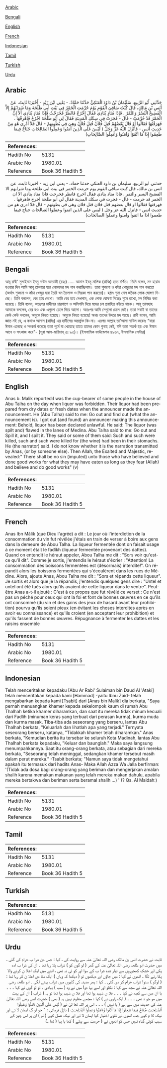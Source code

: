 [Arabic](#arabic)

[Bengali](#bengali)

[English](#english)

[French](#french)

[Indonesian](#indonesian)

[Tamil](#tamil)

[Turkish](#turkish)

[Urdu](#urdu)

## Arabic


<div dir="rtl" lang="ar" style={{fontSize:'larger',backgroundColor:'#f8f9fa',padding:20}}>
حَدَّثَنِي أَبُو الرَّبِيعِ، سُلَيْمَانُ بْنُ دَاوُدَ الْعَتَكِيُّ حَدَّثَنَا حَمَّادٌ، - يَعْنِي ابْنَ زَيْدٍ - أَخْبَرَنَا ثَابِتٌ، عَنْ أَنَسِ بْنِ مَالِكٍ، قَالَ كُنْتُ سَاقِيَ الْقَوْمِ يَوْمَ حُرِّمَتِ الْخَمْرُ فِي بَيْتِ أَبِي طَلْحَةَ وَمَا شَرَابُهُمْ إِلاَّ الْفَضِيخُ الْبُسْرُ وَالتَّمْرُ ‏.‏ فَإِذَا مُنَادٍ يُنَادِي فَقَالَ اخْرُجْ فَانْظُرْ فَخَرَجْتُ فَإِذَا مُنَادٍ يُنَادِي أَلاَ إِنَّ الْخَمْرَ قَدْ حُرِّمَتْ - قَالَ - فَجَرَتْ فِي سِكَكِ الْمَدِينَةِ فَقَالَ لِي أَبُو طَلْحَةَ اخْرُجْ فَاهْرِقْهَا ‏.‏ فَهَرَقْتُهَا فَقَالُوا أَوْ قَالَ بَعْضُهُمْ قُتِلَ فُلاَنٌ قُتِلَ فُلاَنٌ وَهِيَ فِي بُطُونِهِمْ - قَالَ فَلاَ أَدْرِي هُوَ مِنْ حَدِيثِ أَنَسٍ - فَأَنْزَلَ اللَّهُ عَزَّ وَجَلَّ ‏(‏ لَيْسَ عَلَى الَّذِينَ آمَنُوا وَعَمِلُوا الصَّالِحَاتِ جُنَاحٌ فِيمَا طَعِمُوا إِذَا مَا اتَّقَوْا وَآمَنُوا وَعَمِلُوا الصَّالِحَاتِ‏)‏
</div>
<div style={{backgroundColor:'#f8f9fa',padding:20, marginBottom: 10}}><table> <thead> <tr> <th>References:</th> <th></th> </tr> </thead> <tbody><tr><td>Hadith No</td><td>5131</td></tr><tr><td>Arabic No</td><td>1980.01</td></tr><tr><td>Reference</td><td>Book 36 Hadith 5</td></tr></tbody></table></div>


<div dir="rtl" lang="ar" style={{fontSize:'larger',backgroundColor:'#f8f9fa',padding:20}}>
حدثني ابو الربيع، سليمان بن داود العتكي حدثنا حماد، - يعني ابن زيد - اخبرنا ثابت، عن انس بن مالك، قال كنت ساقي القوم يوم حرمت الخمر في بيت ابي طلحة وما شرابهم الا الفضيخ البسر والتمر . فاذا مناد ينادي فقال اخرج فانظر فخرجت فاذا مناد ينادي الا ان الخمر قد حرمت - قال - فجرت في سكك المدينة فقال لي ابو طلحة اخرج فاهرقها . فهرقتها فقالوا او قال بعضهم قتل فلان قتل فلان وهي في بطونهم - قال فلا ادري هو من حديث انس - فانزل الله عز وجل ( ليس على الذين امنوا وعملوا الصالحات جناح فيما طعموا اذا ما اتقوا وامنوا وعملوا الصالحات)
</div>
<div style={{backgroundColor:'#f8f9fa',padding:20, marginBottom: 10}}><table> <thead> <tr> <th>References:</th> <th></th> </tr> </thead> <tbody><tr><td>Hadith No</td><td>5131</td></tr><tr><td>Arabic No</td><td>1980.01</td></tr><tr><td>Reference</td><td>Book 36 Hadith 5</td></tr></tbody></table></div>

## Bengali


<div dir="ltr" lang="bn" style={{fontSize:'larger',backgroundColor:'#f8f9fa',padding:20}}>
আবূ রাবী' সুলাইমান ইবনু দাউদ আতাকী (রহঃ) ..... আনাস ইবনু মালিক (রাযিঃ) হতে বর্ণিত। তিনি বলেন, মদ হারাম হওয়ার দিন আমি আবূ তালহার ঘরে লোকদের মদ পান করাচ্ছিলাম। তারা শুকনো ও কাঁচা খেজুরের মদ পান করতো (অর্থাৎ শুকনো ও কাঁচা খেজুর দ্বারা তৈরি ঘন তৈলাক্ত ও সিরকা পান করতো)। হঠাৎ শুনা গেল জনৈক লোক ঘোষণা দিচ্ছে। তিনি বললেন, বের হয়ে দেখো। আমি বের হয়ে দেখলাম, এক লোক ঘোষণা দিচ্ছেঃ শুনে রাখো, মদ নিষিদ্ধ করা হয়েছে। তিনি বলেন, অতঃপর মাদীনার চারপাশে ও অলিগলি দিয়ে মদের ঢল প্রবাহিত বইতে থাকে। আবূ তালহাহ আমাকে বললেন, বের হও এবং এগুলো ঢেলে দিয়ে আসো। অতঃপর আমি সেগুলো ঢেলে দেই। তারা সবাই বা তাদের কেউ কেউ বললেন, অমুকে নিহত হয়েছে। অমুকে নিহত হয়েছে! অথচ তাদের উদরে মদ আছে। রাবী বলেন, আমি জ্ঞাত নই যে, এ কথাও আনাস (রাযিঃ) এর হাদীসের অন্তর্ভুক্ত কি-না। এরপর আল্লাহ তা'আলা নাযিল করেনঃ “যারা ঈমান এনেছে ও সৎকর্ম করেছে তারা পূর্বে যা খেয়েছে তাতে তাদের কোন গুনাহ নেই, যদি তারা সতর্ক হয় এবং ঈমান আনে ও সৎকাজ করে"- (সূরা আল-মায়িদাহ্ ৫ঃ ৯৩)। (ইসলামিক ফাউন্ডেশন ৪৯৬৭, ইসলামিক সেন্টার)
</div>
<div style={{backgroundColor:'#f8f9fa',padding:20, marginBottom: 10}}><table> <thead> <tr> <th>References:</th> <th></th> </tr> </thead> <tbody><tr><td>Hadith No</td><td>5131</td></tr><tr><td>Arabic No</td><td>1980.01</td></tr><tr><td>Reference</td><td>Book 36 Hadith 5</td></tr></tbody></table></div>

## English


<div dir="ltr" lang="en" style={{fontSize:'larger',backgroundColor:'#f8f9fa',padding:20}}>
Anas b. Malik reported:I was the cup-bearer of some people in the house of Abu Talha on the day when liquor was forbidden. Their liquor had been prepared from dry dates or fresh dates when the announcer made the announcement. He (Abu Talha) said to me: Go out and find out (what the announcement is). I got out (and found) an announcer making this announcement: Behold, liquor has been declared unlawful. He said: The liquor (was spilt and) flawed in the lanes of Medina. Abu Talha said to me: Go out and Spill it, and I spilt it. They said or some of them said: Such and such were killed, such and such were killed for (the wine) had been in their stomachs. He (the narrator) said. I do not know whether it is the narration transmitted by Anas, (or by someone else). Then Allah, the Exalted and Majestic, revealed:" There shall be no sin (imputed) unto those who have believed and done good works for what they may have eaten as long as they fear (Allah) and believe and do good works" (v)
</div>
<div style={{backgroundColor:'#f8f9fa',padding:20, marginBottom: 10}}><table> <thead> <tr> <th>References:</th> <th></th> </tr> </thead> <tbody><tr><td>Hadith No</td><td>5131</td></tr><tr><td>Arabic No</td><td>1980.01</td></tr><tr><td>Reference</td><td>Book 36 Hadith 5</td></tr></tbody></table></div>

## French


<div dir="ltr" lang="fr" style={{fontSize:'larger',backgroundColor:'#f8f9fa',padding:20}}>
Anas Ibn Mâlik (que Dieu l'agrée) a dit : Le jour où l'interdiction de la consommation du vin fut révélée j'étais en train de verser à boire aux gens dans la demeure de Abou Talha. La liqueur fermentée dont on faisait usage à ce moment était le fadîkh (liqueur fermentée provenant des dattes). Quand on entendit le héraut appeler, Abou Talha me dit : "Sors voir qu'est-ce qu'il dit". Comme je sortis, j'entendis le héraut s'écrier : "Attention! La consommation des boissons fermentées est (désormais) interdite!". On répandit alors les boissons fermentées qui s'écoulèrent dans les rues de Médine. Alors, ajoute Anas, Abou Talha me dit : "Sors et répands cette liqueur". Je sortis et alors que je la répandis, j'entendis quelques gens dire : "Untel et untel ont été tués alors qu'ils avaient de cette liqueur dans le ventre". Peut-être Anas a-t-il ajouté : C'est à ce propos que fut révélé ce verset : Ce n'est pas un péché pour ceux qui ont la foi et font de bonnes œuvres en ce qu'ils ont consommé (du vin et des gains des jeux de hasard avant leur prohibition) pourvu qu'ils soient pieux (en évitant les choses interdites après en avoir eu connaissance) et qu'ils croient (en acceptant leur prohibition) et qu'ils fassent de bonnes œuvres. Répugnance à fermenter les dattes et les raisins ensemble
</div>
<div style={{backgroundColor:'#f8f9fa',padding:20, marginBottom: 10}}><table> <thead> <tr> <th>References:</th> <th></th> </tr> </thead> <tbody><tr><td>Hadith No</td><td>5131</td></tr><tr><td>Arabic No</td><td>1980.01</td></tr><tr><td>Reference</td><td>Book 36 Hadith 5</td></tr></tbody></table></div>

## Indonesian


<div dir="ltr" lang="id" style={{fontSize:'larger',backgroundColor:'#f8f9fa',padding:20}}>
Telah menceritakan kepadaku [Abu Ar Rabi' Sulaiman bin Daud Al 'Ataki] telah menceritakan kepada kami [Hammad] -yaitu Ibnu Zaid- telah mengabarkan kepada kami [Tsabit] dari [Anas bin Malik] dia berkata, "Saya pernah menuangkan khamer kepada sekelompok kaum di rumah Abu Thalhah ketika khamer diharamkan, dan saat itu mereka tidak minum kecuali dari Fadlih (minuman keras yang terbuat dari perasan kurma), kurma muda dan kurma masak. Tiba-tiba ada seseorang yang berseru, lantas Abu Thalhah berkata, "Keluarlah dan lihatlah apa yang terjadi." Ternyata seseorang berseru, katanya, "Tidakkah khamer telah diharamkan." Anas berkata, "Kemudian berita itu tersebar ke seluruh Kota Madinah, lantas Abu Thalhah berkata kepadaku, "Keluar dan baunglah." Maka saya langsung menumpahkannya. Saat itu orang-orang berkata, atau sebagian dari mereka berkata, "Seseorang telah meninggal, sedangkan khamer tersebut masih dalam perut mereka." -Tsabit berkata; "Namun saya tidak mengetahui apakah itu termasuk dari hadits Anas- Maka Allah Azza Wa Jalla berfirman: '(Tidak ada dosa bagi orang-orang yang beriman dan mengerjakan amalan shalih karena memakan makanan yang telah mereka makan dahulu, apabila mereka bertakwa dan beriman serta beramal shalih …) ' (? Qs. Al Maidah:)
</div>
<div style={{backgroundColor:'#f8f9fa',padding:20, marginBottom: 10}}><table> <thead> <tr> <th>References:</th> <th></th> </tr> </thead> <tbody><tr><td>Hadith No</td><td>5131</td></tr><tr><td>Arabic No</td><td>1980.01</td></tr><tr><td>Reference</td><td>Book 36 Hadith 5</td></tr></tbody></table></div>

## Tamil


<div dir="ltr" lang="ta" style={{fontSize:'larger',backgroundColor:'#f8f9fa',padding:20}}>

</div>
<div style={{backgroundColor:'#f8f9fa',padding:20, marginBottom: 10}}><table> <thead> <tr> <th>References:</th> <th></th> </tr> </thead> <tbody><tr><td>Hadith No</td><td>5131</td></tr><tr><td>Arabic No</td><td>1980.01</td></tr><tr><td>Reference</td><td>Book 36 Hadith 5</td></tr></tbody></table></div>

## Turkish


<div dir="ltr" lang="tr" style={{fontSize:'larger',backgroundColor:'#f8f9fa',padding:20}}>

</div>
<div style={{backgroundColor:'#f8f9fa',padding:20, marginBottom: 10}}><table> <thead> <tr> <th>References:</th> <th></th> </tr> </thead> <tbody><tr><td>Hadith No</td><td>5131</td></tr><tr><td>Arabic No</td><td>1980.01</td></tr><tr><td>Reference</td><td>Book 36 Hadith 5</td></tr></tbody></table></div>

## Urdu


<div dir="rtl" lang="ur" style={{fontSize:'larger',backgroundColor:'#f8f9fa',padding:20}}>
ثابت نے حضرت انس بن مالک رضی اللہ تعالیٰ عنہ سے روایت کی ، کہا : جس دن شرا ب حرام کی گئی ، میں حضرت ابو طلحہ رضی اللہ تعالیٰ عنہ کے گھر ( لو گوں کو ) شراب پلا رہا تھا ۔ ان کی شرا ب ادھ پکی اور خشک کھجوروں سے تیار شدہ شرا ب کے سوا اور کو ئی نہ تھی ، اتنے میں ایک اعلا ن کرنے والا پکا رنے لگا ۔ انھوں نے کہا : میں جاؤں اور دیکھوں تو ( دیکھا کہ وہاں ) ایک منا دی اعلا ن کر رہا تھا : ( لوگو ) سنو! شراب حرام کر دی گئی ۔ کہا : پھر مدینہ کی گلیوں میں شراب بہنے لگی ۔ ابو طلحہ رضی اللہ تعالیٰ عنہ نے مجھ سے کہا : نکلو اور اسے بہا دو! میں نے وہ ( سب ) بہادی ۔ تو لو گوں نے کہا ۔ ۔ ۔ یا ان میں سے کچھ نے کہا ۔ ۔ ۔ فلا ں شہید ہوا تھا اور فلا ں شہید ہوا تھا تو یہ ( شراب ) ان کے پیٹ میں مو جو د تھی ۔ ۔ ۔ ( ایک راوی نے ) کہا : مجھے معلوم نہیں یہ ( بھی ) حضرت انس رضی اللہ تعالیٰ عنہ کی حدیث میں سے ہے ( یا نہیں ) ۔ ۔ ۔ اس پر اللہ تعا لیٰ نے ( لَيْسَ عَلَى ٱلَّذِينَ ءَامَنُوا وَعَمِلُوا ٱلصَّـٰلِحَـٰتِ جُنَاحٌ فِيمَا طَعِمُوٓا إِذَا مَا ٱتَّقَوا وَّءَامَنُوا وَعَمِلُوا ٱلصَّـٰلِحَـٰتِ ) نازل فرمائی : " جو لو گ ایمان لا ئے اور نیک کا م کیے جب انھوں نے تقوی اختیار کیا ایمان لا ئے اور نیک عمل کیے ( تو ) ان پر اس چیز کے سبب کوئی گناہ نہیں جس کو انھوں نے ( حرمت سے پہلے ) کھا یا پیا ( تھا ۔)
</div>
<div style={{backgroundColor:'#f8f9fa',padding:20, marginBottom: 10}}><table> <thead> <tr> <th>References:</th> <th></th> </tr> </thead> <tbody><tr><td>Hadith No</td><td>5131</td></tr><tr><td>Arabic No</td><td>1980.01</td></tr><tr><td>Reference</td><td>Book 36 Hadith 5</td></tr></tbody></table></div>